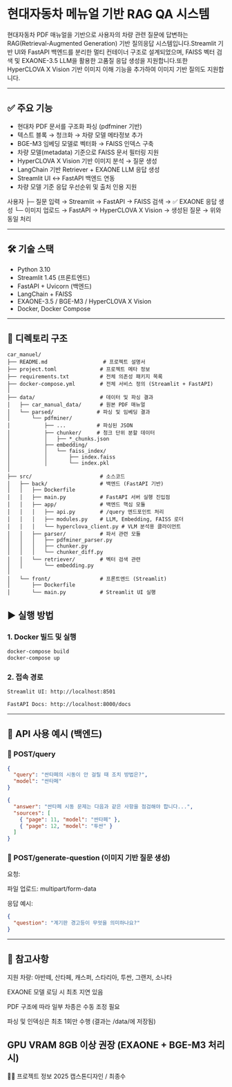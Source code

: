 # 현대자동차 메뉴얼 기반 RAG QA 시스템

현대자동차 PDF 매뉴얼을 기반으로 사용자의 차량 관련 질문에 답변하는 RAG(Retrieval-Augmented Generation) 기반 질의응답 시스템입니다.Streamlit 기반 UI와 FastAPI 백엔드를 분리한 멀티 컨테이너 구조로 설계되었으며, FAISS 벡터 검색 및 EXAONE-3.5 LLM을 활용한 고품질 응답 생성을 지원합니다.또한 HyperCLOVA X Vision 기반 이미지 이해 기능을 추가하여 이미지 기반 질의도 지원합니다.

---

## ✅ 주요 기능

- 현대차 PDF 문서를 구조화 파싱 (pdfminer 기반)
- 텍스트 블록 → 청크화 → 차량 모델 메타정보 추가
- BGE-M3 임베딩 모델로 벡터화 → FAISS 인덱스 구축
- 차량 모델(metadata) 기준으로 FAISS 문서 필터링 지원
- HyperCLOVA X Vision 기반 이미지 분석 → 질문 생성
- LangChain 기반 Retriever + EXAONE LLM 응답 생성
- Streamlit UI ↔ FastAPI 백엔드 연동
- 차량 모델 기준 응답 우선순위 및 출처 인용 지원

사용자
├─ 질문 입력 → Streamlit → FastAPI → FAISS 검색 → ✅ EXAONE 응답 생성
└─ 이미지 업로드 → FastAPI → HyperCLOVA X Vision → 생성된 질문 → 위와 동일 처리


---

## 🛠️ 기술 스택

- Python 3.10
- Streamlit 1.45 (프론트엔드)
- FastAPI + Uvicorn (백엔드)
- LangChain + FAISS
- EXAONE-3.5 / BGE-M3 / HyperCLOVA X Vision
- Docker, Docker Compose

---

## 📁 디렉토리 구조
```
car_manuel/
├── README.md                  # 프로젝트 설명서
├── project.toml              # 프로젝트 메타 정보
├── requirements.txt          # 전체 의존성 패키지 목록
├── docker-compose.yml        # 전체 서비스 정의 (Streamlit + FastAPI)
│
├── data/                     # 데이터 및 파싱 결과
│   ├── car_manual_data/      # 원본 PDF 매뉴얼
│   └── parsed/              # 파싱 및 임베딩 결과
│       └── pdfminer/
│           ├── ...          # 파싱된 JSON
│           ├── chunker/     # 청크 단위 분할 데이터
│           │   ├── *_chunks.json
│           ├── embedding/
│           │   └── faiss_index/
│           │       ├── index.faiss
│           │       └── index.pkl
│
├── src/                      # 소스코드
│   ├── back/                 # 백엔드 (FastAPI 기반)
│   │   ├── Dockerfile
│   │   ├── main.py           # FastAPI 서버 실행 진입점
│   │   ├── app/              # 백엔드 핵심 모듈
│   │   │   ├── api.py        # /query 엔드포인트 처리
│   │   │   ├── modules.py    # LLM, Embedding, FAISS 로더
│   │   │   └── hyperclova_client.py # VLM 분석용 클라이언트
│   │   ├── parser/           # 파서 관련 모듈
│   │   │   ├── pdfminer_parser.py
│   │   │   ├── chunker.py
│   │   │   └── chunker_diff.py
│   │   └── retriever/        # 벡터 검색 관련
│   │       └── embedding.py
│
│   └── front/                # 프론트엔드 (Streamlit)
│       ├── Dockerfile
│       └── main.py           # Streamlit UI 실행

```

## ▶ 실행 방법

### 1. Docker 빌드 및 실행

```bash
docker-compose build
docker-compose up
```

### 2. 접속 경로
```bash
Streamlit UI: http://localhost:8501

FastAPI Docs: http://localhost:8000/docs
```
---

## 🧪 API 사용 예시 (백엔드)

### 🔹 POST/query
```json
{
  "query": "싼타페의 시동이 안 걸릴 때 조치 방법은?",
  "model": "싼타페"
}
```

```json
{
  "answer": "싼타페 시동 문제는 다음과 같은 사항을 점검해야 합니다...",
  "sources": [
    { "page": 11, "model": "싼타페" },
    { "page": 12, "model": "투싼" }
  ]
}
```
### 🔹 POST/generate-question (이미지 기반 질문 생성)

요청:

파일 업로드: multipart/form-data

응답 예시:
```json
{
  "question": "계기판 경고등이 무엇을 의미하나요?"
}
```
---
## 📌 참고사항
지원 차량: 아반떼, 산타페, 캐스퍼, 스타리아, 투싼, 그랜저, 소나타

EXAONE 모델 로딩 시 최초 지연 있음

PDF 구조에 따라 일부 차종은 수동 조정 필요

파싱 및 인덱싱은 최초 1회만 수행 (결과는 /data/에 저장됨)

GPU VRAM 8GB 이상 권장 (EXAONE + BGE-M3 처리 시)
---
👨‍💻 프로젝트 정보
2025 캡스톤디자인 / 최종수